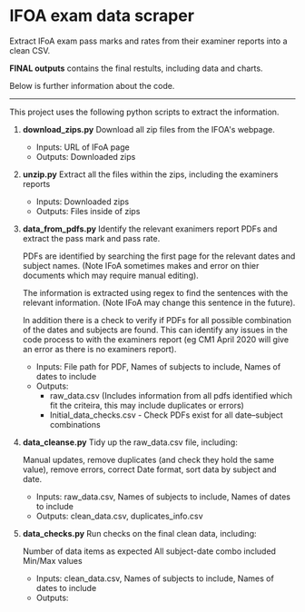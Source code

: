 # IFOA exam data scraper
Extract IFoA exam pass marks and rates from their examiner reports into a clean CSV.

**FINAL outputs** contains the final restults, including data and charts.

Below is further information about the code.

--------------------------------------------------------------------------------------------------------------
This project uses the following python scripts to extract the information.

1. **download_zips.py**
Download all zip files from the IFOA's webpage.
    - Inputs: URL of IFoA page
    - Outputs: Downloaded zips

2. **unzip.py**
Extract all the files within the zips, including the examiners reports

   - Inputs: Downloaded zips
   - Outputs: Files inside of zips

3. **data_from_pdfs.py**
Identify the relevant exanimers report PDFs and extract the pass mark and pass rate.

    PDFs are identified by searching the first page for the relevant dates and subject names. (Note IFoA sometimes makes and error on thier documents which may require manual editing).
   
    The information is extracted using regex to find the sentences with the relevant information. (Note IFoA may change this sentence in the future).
   
    In addition there is a check to verify if PDFs for all possible combination of the dates and subjects are found. This can identify any issues in the code process to with the examiners report (eg CM1 April 2020 will give an error as there is no examiners report).
     
     - Inputs: File path for PDF, Names of subjects to include, Names of dates to include  
     - Outputs:
       - raw_data.csv (Includes information from all pdfs identified which fit the criteira, this may include duplicates or errors)
       - Initial_data_checks.csv - Check PDFs exist for all date–subject combinations 

4. **data_cleanse.py** Tidy up the raw_data.csv file, including:
   
    Manual updates,
    remove duplicates (and check they hold the same value),
    remove errors,
    correct Date format,
    sort data by subject and date.

    - Inputs: raw_data.csv, Names of subjects to include, Names of dates to include
    - Outputs: clean_data.csv, duplicates_info.csv

5. **data_checks.py**
Run checks on the final clean data, including:

    Number of data items as expected
    All subject-date combo included
    Min/Max values

    - Inputs: clean_data.csv, Names of subjects to include, Names of dates to include
    - Outputs:
   

